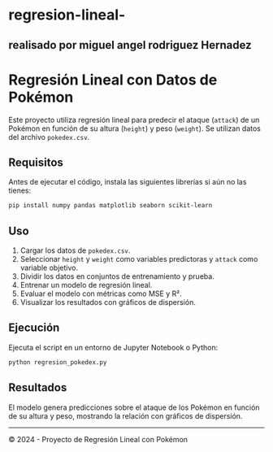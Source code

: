 # regresion-lineal-
## realisado por miguel angel rodriguez Hernadez 
# Regresión Lineal con Datos de Pokémon

Este proyecto utiliza regresión lineal para predecir el ataque (`attack`) de un Pokémon en función de su altura (`height`) y peso (`weight`). Se utilizan datos del archivo `pokedex.csv`.

## Requisitos

Antes de ejecutar el código, instala las siguientes librerías si aún no las tienes:

```bash
pip install numpy pandas matplotlib seaborn scikit-learn
```

## Uso

1. Cargar los datos de `pokedex.csv`.
2. Seleccionar `height` y `weight` como variables predictoras y `attack` como variable objetivo.
3. Dividir los datos en conjuntos de entrenamiento y prueba.
4. Entrenar un modelo de regresión lineal.
5. Evaluar el modelo con métricas como MSE y R².
6. Visualizar los resultados con gráficos de dispersión.

## Ejecución

Ejecuta el script en un entorno de Jupyter Notebook o Python:

```python
python regresion_pokedex.py
```

## Resultados

El modelo genera predicciones sobre el ataque de los Pokémon en función de su altura y peso, mostrando la relación con gráficos de dispersión.

---

© 2024 - Proyecto de Regresión Lineal con Pokémon
